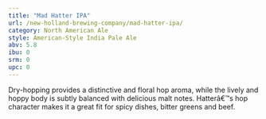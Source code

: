 ```yaml
---
title: "Mad Hatter IPA"
url: /new-holland-brewing-company/mad-hatter-ipa/
category: North American Ale
style: American-Style India Pale Ale
abv: 5.8
ibu: 0
srm: 0
upc: 0
---
```

Dry-hopping provides a distinctive and floral hop aroma, while the lively and hoppy body is subtly balanced with delicious malt notes. Hatterâ€™s hop character makes it a great fit for spicy dishes, bitter greens and beef.
